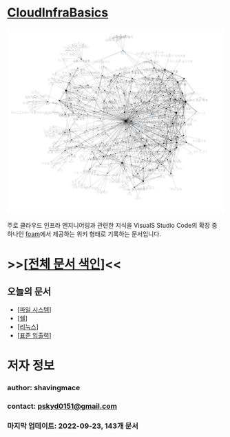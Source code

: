 # [CloudInfraBasics](https://shavingmace.github.io/CloudInfraBasics/)

![타이틀 이미지](./attachments/2022-09-27-16-43-41.png)
 
주로 클라우드 인프라 엔지니어링과 관련한 지식을 VisualS Studio Code의 확장 중 하나인 [foam](https://foambubble.github.io/foam/)에서 제공하는 위키 형태로 기록하는 문서입니다. 

# **>>[[전체 문서 색인]]<<**
## 오늘의 문서 
- [[파일 시스템]]
- [[쉘]]
- [[리눅스]]
- [[표준 입출력]]

# 저자 정보

### author: shavingmace
### contact: pskyd0151@gmail.com
### 마지막 업데이트: 2022-09-23, 143개 문서




[//begin]: # "Autogenerated link references for markdown compatibility"
[전체 문서 색인]: <docs/전체 문서 색인.md> "전체 문서 색인"
[파일 시스템]: <docs/파일 시스템.md> "파일 시스템"
[쉘]: docs/쉘.md "쉘"
[리눅스]: docs/리눅스.md "리눅스"
[표준 입출력]: <docs/표준 입출력.md> "표준 입출력(I/O)"
[//end]: # "Autogenerated link references"